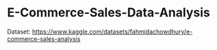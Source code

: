 # E-Commerce-Sales-Data-Analysis

Dataset: https://www.kaggle.com/datasets/fahmidachowdhury/e-commerce-sales-analysis

